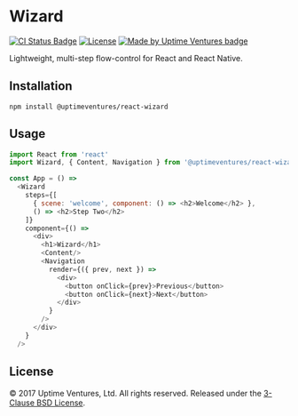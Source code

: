 # Wizard

[![CI Status
Badge](https://travis-ci.org/uptimeventures/wizard.svg?branch=master)](https://travis-ci.org/uptimeventures/wizard)
[![License](https://img.shields.io/badge/License-BSD%203--Clause-blue.svg)](https://opensource.org/licenses/BSD-3-Clause)
[![Made by Uptime Ventures
badge](https://img.shields.io/badge/made_by-Uptime_Ventures-fcb040.svg)](https://www.uptime.ventures)

Lightweight, multi-step flow-control for React and React Native.

## Installation

`npm install @uptimeventures/react-wizard`

## Usage

```javascript
import React from 'react'
import Wizard, { Content, Navigation } from '@uptimeventures/react-wizard'

const App = () =>
  <Wizard
    steps={[
      { scene: 'welcome', component: () => <h2>Welcome</h2> },
      () => <h2>Step Two</h2>
    ]}
    component={() =>
      <div>
        <h1>Wizard</h1>
        <Content/>
        <Navigation
          render={({ prev, next }) =>
            <div>
              <button onClick={prev}>Previous</button>
              <button onClick={next}>Next</button>
            </div>
          }
        />
      </div>
    }
  />
```

## License

&copy; 2017 Uptime Ventures, Ltd. All rights reserved. Released under the
[3-Clause BSD License](LICENSE.md).
